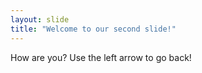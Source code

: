 ```yaml
---
layout: slide
title: "Welcome to our second slide!"
---
```

How are you?
Use the left arrow to go back!
